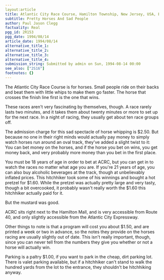 ```yaml
---
layout:article
title: Atlantic City Race Course, Hamilton Township, New Jersey, USA, Earth
subtitle: Pretty Horses And Sad People
author: Paul Jason Clegg
factuality: Real
pgg_id: 2R153
pgg_date: 1994/08/14
article_date: 1994/08/14
alternative_title_1: 
alternative_title_2: 
alternative_title_3: 
alternative_title_4: 
submission_string: Submitted by admin on Sun, 1994-08-14 00:00
see_also: ["2S16"]
footnotes: {}
---
```

<div>
<p>The Atlantic City Race Course is for horses. Small people ride on their backs and beat them with little whips to make them go faster. The horse that crosses the finish line first is the one that wins.</p>
<p>These races aren't very fascinating by themselves, though. A race rarely lasts two minutes, and it takes them about twenty minutes or more to set up for the next race. In a night of racing, they usually get about ten race groups off.</p>
<p>The admission charge for this sad spectacle of horse whipping is $2.50. But because no one in their right minds would actually pay money to simply watch horses run around an oval track, they've added a slight twist to it: You can bet money on the horses, and if the horse you bet on wins, you get money back, and very probably more money than you bet in the first place.</p>
<p>You must be 18 years of age in order to bet at ACRC, but you can get in to watch the races no matter what age you are. If you're 21 years of age, you can also buy alcoholic beverages at the track, though at unbelievably inflated prices. This hitchhiker took some of his winnings and bought a hot pretzel for $1.60. While the pretzel was actually pretty large and very tasty, though a bit overcooked, it probably wasn't really worth the $1.60 this hitchhiker actually paid for it.</p>
<p>But the mustard was good.</p>
<p>ACRC sits right next to the Hamilton Mall, and is very accessible from Route 40, and only slightly accessible from the Atlantic City Expressway.</p>
<p>Other things to note is that a program will cost you about $1.50, and are printed a week or two in advance, so the notes they provide on the horses racing are usually slightly out of date. This isn't really important, though, since you can never tell from the numbers they give you whether or not a horse will actually win.</p>
<p>Parking is a paltry $1.00, if you want to park in the cheap, dirt parking lot. There is valet parking available, but if a hitchhiker can't stand to walk the hundred yards from the lot to the entrance, they shouldn't be hitchhiking anyway.</p>
</div>
